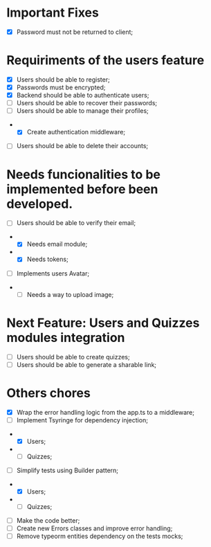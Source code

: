 # Important Fixes
- [x] Password must not be returned to client;

# Requiriments of the users feature
- [x] Users should be able to register;
- [x] Passwords must be encrypted;
- [x] Backend should be able to authenticate users;
- [ ] Users should be able to recover their passwords;
- [ ] Users should be able to manage their profiles;
- - [x] Create authentication middleware;
- [ ] Users should be able to delete their accounts;

# Needs funcionalities to be implemented before been developed.
- [ ] Users should be able to verify their email;
- - [x] Needs email module;
- - [x] Needs tokens;
- [ ] Implements users Avatar;
- - [ ] Needs a way to upload image;

# Next Feature: Users and Quizzes modules integration
- [ ] Users should be able to create quizzes;
- [ ] Users should be able to generate a sharable link;

# Others chores
- [x] Wrap the error handling logic from the app.ts to a middleware;
- [ ] Implement Tsyringe for dependency injection;
- - [x] Users;
- - [ ] Quizzes;
- [ ] Simplify tests using Builder pattern;
- - [x] Users;
- - [ ] Quizzes;
- [ ] Make the code better;
- [ ] Create new Errors classes and improve error handling;
- [ ] Remove typeorm entities dependency on the tests mocks;
